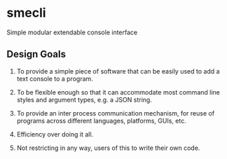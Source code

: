 # smecli
Simple modular extendable console interface

## Design Goals

1. To provide a simple piece of software that can be easily used to add a text console to a program.

2. To be flexible enough so that it can accommodate most command line styles and argument types, e.g. a JSON string.

3. To provide an inter process communication mechanism, for reuse of programs across different languages, platforms, GUIs, etc.

4. Efficiency over doing it all.

5. Not restricting in any way, users of this to write their own code.  
